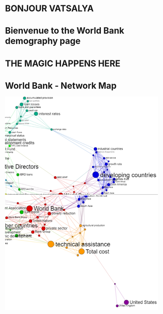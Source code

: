 # BONJOUR VATSALYA

# Bienvenue to the World Bank demography page
# THE MAGIC HAPPENS HERE

# World Bank - Network Map

![bleh](https://github.com/damarisbangean/paradigmsofglobalization/blob/master/2.PNG)
![bleh](https://github.com/damarisbangean/paradigmsofglobalization/blob/master/1.PNG)









